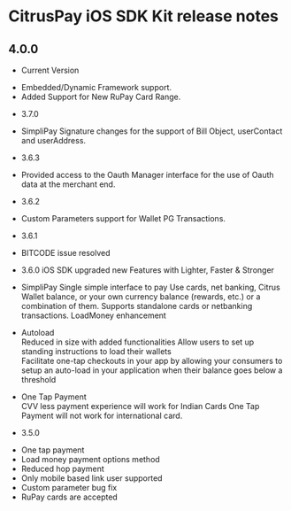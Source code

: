 CitrusPay iOS SDK Kit release notes
==============================================

4.0.0
-----

* Current Version
- Embedded/Dynamic Framework support.
- Added Support for New RuPay Card Range.

* 3.7.0
- SimpliPay Signature changes for the support of Bill Object, userContact and userAddress.

* 3.6.3
- Provided access to the Oauth Manager interface for the use of Oauth data at the merchant end.

* 3.6.2
- Custom Parameters support for Wallet PG Transactions.

* 3.6.1
- BITCODE issue resolved

* 3.6.0
iOS SDK upgraded new Features with Lighter, Faster & Stronger

- SimpliPay
Single simple interface to pay
Use cards, net banking, Citrus Wallet balance, or your own currency balance (rewards, etc.) or a combination of them. Supports standalone cards or netbanking transactions. 
LoadMoney enhancement

- Autoload                                   
Reduced in size with added functionalities
Allow users to set up standing instructions to load their wallets                                                                        
Facilitate one-tap checkouts in your app by allowing your consumers to setup an auto-load in your application when their balance goes below a threshold                                                                        

- One Tap Payment                           
CVV less payment experience will work for Indian Cards
One Tap Payment will not work for international card.


* 3.5.0

- One tap payment
- Load money payment options method
- Reduced hop payment
- Only mobile based link user supported
- Custom parameter bug fix
- RuPay cards are accepted
